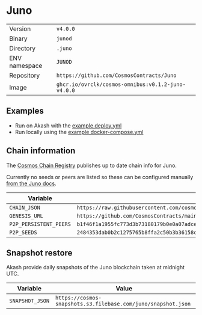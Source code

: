 # Juno

| | |
|---|---|
|Version|`v4.0.0`|
|Binary|`junod`|
|Directory|`.juno`|
|ENV namespace|`JUNOD`|
|Repository|`https://github.com/CosmosContracts/Juno`|
|Image|`ghcr.io/ovrclk/cosmos-omnibus:v0.1.2-juno-v4.0.0`|

## Examples

- Run on Akash with the [example deploy.yml](./deploy.yml)
- Run locally using the [example docker-compose.yml](./docker-compose.yml)

## Chain information

The [Cosmos Chain Registry](https://github.com/cosmos/chain-registry) publishes up to date chain info for Juno.

Currently no seeds or peers are listed so these can be configured manually [from the Juno docs](https://docs.junochain.com/validators/joining-mainnet).

|Variable|Value|
|---|---|
|`CHAIN_JSON`|`https://raw.githubusercontent.com/cosmos/chain-registry/master/juno/chain.json`|
|`GENESIS_URL`|`https://github.com/CosmosContracts/mainnet/blob/main/juno-1/genesis.json?raw=true`|
|`P2P_PERSISTENT_PEERS`|`b1f46f1a1955fc773d3b73180179b0e0a07adce1@162.55.244.250:39656,7f593757c0cde8972ce929381d8ac8e446837811@178.18.255.244:26656,7b22dfc605989d66b89d2dfe118d799ea5abc2f0@167.99.210.65:26656,4bd9cac019775047d27f9b9cea66b25270ab497d@137.184.7.164:26656,bd822a8057902fbc80fd9135e335f0dfefa32342@65.21.202.159:38656,15827c6c13f919e4d9c11bcca23dff4e3e79b1b8@51.38.52.210:38656,e665df28999b2b7b40cff2fe4030682c380bf294@188.40.106.109:38656,92804ce50c85ff4c7cf149d347dd880fc3735bf4@34.94.231.154:26656,795ed214b8354e8468f46d1bbbf6e128a88fe3bd@34.127.19.222:26656,ea9c1ac0e91639b2c7957d9604655e2263abe4e1@185.181.103.136:26656`|
|`P2P_SEEDS`|`2484353dab0b2c1275765b8ffa2c50b3b36158ca@seed-node.junochain.com:26656,ef2315d81caa27e4b0fd0f267d301569ee958893@juno-seed.blockpane.com:26656`|


## Snapshot restore

Akash provide daily snapshots of the Juno blockchain taken at midnight UTC.

|Variable|Value|
|---|---|
|`SNAPSHOT_JSON`|`https://cosmos-snapshots.s3.filebase.com/juno/snapshot.json`|
